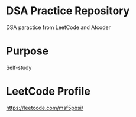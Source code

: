 # DSA Practice Repository
DSA paractice from LeetCode and Atcoder

# Purpose 
Self-study

# LeetCode Profile
https://leetcode.com/msf5pbsi/
